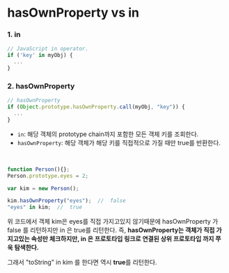# hasOwnProperty vs in

### 1. in

```js
// JavaScript in operator.
if ('key' in myObj) {
  ...
}
```

### 2. hasOwnProperty

```js
// hasOwnProperty
if (Object.prototype.hasOwnProperty.call(myObj, "key")) {
  ...
}
```

- `in`: 해당 객체의 prototype chain까지 포함한 모든 객체 키를 조회한다.
- `hasOwnProperty`: 해당 객체가 해당 키를 직접적으로 가질 때만 true를 반환한다.

<br/>

```js
function Person(){};
Person.prototype.eyes = 2;

var kim = new Person();

kim.hasOwnProperty("eyes");  //  false
"eyes" in kim;  //  true
```

위 코드에서 객체 kim은 eyes를 직접 가지고있지 않기때문에 hasOwnProperty 가 false 를 리턴하지만 in 은 true를 리턴한다. 즉, **hasOwnProperty는 객체가 직접 가지고있는 속성만 체크하지만, in 은 프로토타입 링크로 연결된 상위 프로토타입 까지 쭈욱 탐색한다.**

그래서 "toString" in kim 를 한다면 역시 **true**를 리턴한다.